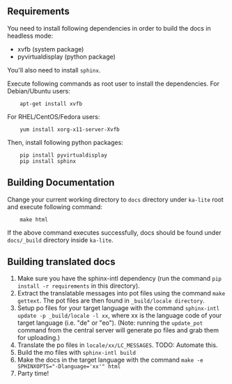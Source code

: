 ## Requirements
You need to install following dependencies in order to build the docs in headless mode:
- xvfb (system package)
- pyvirtualdisplay (python package)

You'll also need to install `sphinx`.

Execute following commands as root user to install the dependencies.
For Debian/Ubuntu users:
```
    apt-get install xvfb
```
For RHEL/CentOS/Fedora users:
```
    yum install xorg-x11-server-Xvfb
```

Then, install following python packages:
```
    pip install pyvirtualdisplay
    pip install sphinx
```
 

## Building Documentation
Change your current working directory to `docs` directory under `ka-lite` root and execute following command:
```
    make html
```
If the above command executes successfully, docs should be found under `docs/_build` directory inside `ka-lite`.

## Building translated docs
1. Make sure you have the sphinx-intl dependency (run the command `pip install -r requirements` in this directory).
2. Extract the translatable messages into pot files using the command `make gettext`. The pot files are then found in `_build/locale directory`.
3. Setup po files for your target language with the command `sphinx-intl update -p _build/locale -l xx`, where xx is the language code of your target language (i.e. "de" or "eo"). (Note: running the `update_pot` command from the central server will generate po files and grab them for uploading.)
4. Translate the po files in `locale/xx/LC_MESSAGES`. TODO: Automate this.
5. Build the mo files with `sphinx-intl build`
6. Make the docs in the target language with the command `make -e SPHINXOPTS="-Dlanguage='xx'" html`
7. Party time!
